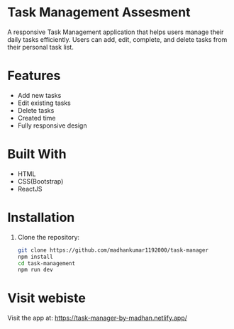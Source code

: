 # Task Management Assesment

A responsive Task Management application that helps users manage their daily tasks efficiently. Users can add, edit, complete, and delete tasks from their personal task list.

# Features

-  Add new tasks
-  Edit existing tasks
-  Delete tasks
-  Created time
-  Fully responsive design

# Built With

- HTML
- CSS(Bootstrap)
- ReactJS

# Installation

1. Clone the repository:
   ```bash
   git clone https://github.com/madhankumar1192000/task-manager
   npm install
   cd task-management
   npm run dev

# Visit webiste

  Visit the app at: https://task-manager-by-madhan.netlify.app/
